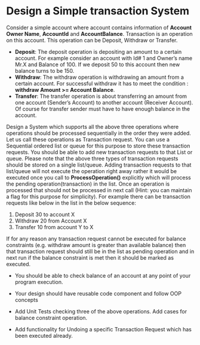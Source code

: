 ﻿#                                          Design a Simple transaction System


Consider a simple account where account contains information of **Account Owner Name**, **AccountId** and **AccountBalance**. Transaction is an operation on this account. This operation can be Deposit, Withdraw or Transfer. 

* **Deposit**: The deposit operation is depositing an amount to a certain account. For example consider an account with Id# 1 and Owner’s name Mr.X and Balance of 100. If we deposit 50 to this account then new balance turns to be 150.
* **Withdraw**: The withdraw operation is withdrawing an amount from a certain account. For successful withdraw it has to meet the condition :  **withdraw Amount >= Account Balance**.
* **Transfer**: The transfer operation is about transferring an amount from one account (Sender’s Account) to another account (Receiver Account). Of course for transfer sender must have to have enough balance in the account. 

Design a System which supports all the above three operations where operations should be processed sequentially in the order they were added. Let us call these operations as Transaction request.  You can use a Sequential ordered list or queue for this purpose to store these transaction requests. You should be able to add new transaction requests to that List or queue. Please note that the above three types of transaction requests should be stored on a single list/queue. Adding transaction requests to that list/queue will not execute the operation right away rather it would be executed once you call to **ProcessOperation()** explicitly which will process the pending operation(transaction) in the list. Once an operation is processed that should not be processed in next call (Hint: you can maintain a flag for this purpose for simplicity).  For example there can be transaction requests like below in the list in the below sequence:

1. Deposit 30 to account X
2. Withdraw 20 from Account X
3. Transfer 10 from account Y to X

If for any reason any transaction request cannot be executed for balance constraints (e.g. withdraw amount is greater than available balance) then that transaction request should still be in the list as pending operation and in next run if the balance constraint is met then it should be marked as executed. 

- You should be able to check balance of an account at any point of your program execution.

- Your design should have reusable code component and follow OOP concepts
- Add Unit Tests checking three of the above operations. Add cases for balance constraint operation.
- Add functionality for Undoing a specific Transaction Request which has been executed already. 
